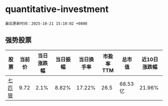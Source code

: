 # quantitative-investment

`最后更新时间：2025-10-21 15:10:02 +0800`

## 强势股票

|股票|当前价|当日涨跌幅|当日振幅|当日换手率|市盈率TTM|总市值|近10日涨跌幅|
|----|----|----|----|----|----|----|----|
|[七匹狼](https://xueqiu.com/S/SZ002029)|9.72|2.1%|8.82%|17.22%|26.5|68.53亿|21.96%|
